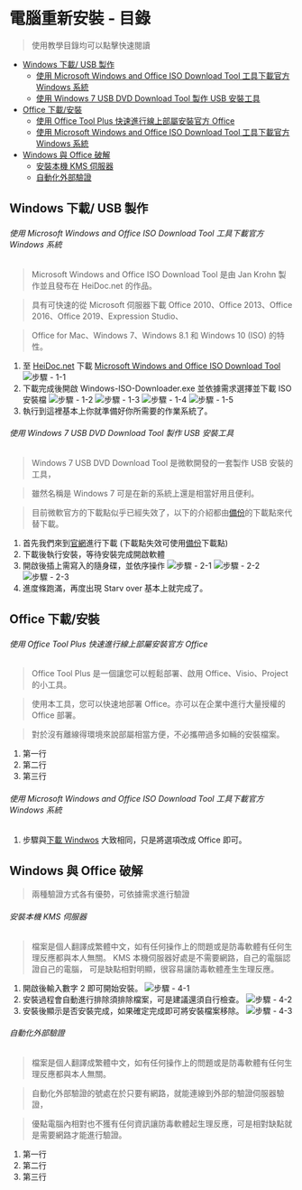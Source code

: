 # 電腦重新安裝 - 目錄

>使用教學目錄均可以點擊快速閱讀

* [Windows 下載/ USB 製作](#windows-下載-usb-製作)
  * [使用 Microsoft Windows and Office ISO Download Tool 工具下載官方 Windows 系統](#使用-microsoft-windows-and-office-iso-download-tool-工具下載官方-windows-系統)
  * [使用 Windows 7 USB DVD Download Tool 製作 USB 安裝工具](#使用-windows-7-usb-dvd-download-tool-製作-usb-安裝工具)
* [Office 下載/安裝](#office-下載安裝)
  * [使用 Office Tool Plus 快速進行線上部屬安裝官方 Office](#使用-office-tool-plus-快速進行線上部屬安裝官方-office)
  * [使用 Microsoft Windows and Office ISO Download Tool 工具下載官方 Windows 系統](#使用-microsoft-windows-and-office-iso-download-tool-工具下載官方-windows-系統-1)
* [Windows 與 Office 破解](#windows-與-office-破解)
  * [安裝本機 KMS 伺服器](#安裝本機-kms-伺服器)
  * [自動化外部驗證](#自動化外部驗證)

## Windows 下載/ USB 製作
###### 使用 Microsoft Windows and Office ISO Download Tool 工具下載官方 Windows 系統

>Microsoft Windows and Office ISO Download Tool 是由 Jan Krohn 製作並且發布在 HeiDoc.net 的作品。

>具有可快速的從 Microsoft 伺服器下載 Office 2010、Office 2013、Office 2016、Office 2019、Expression Studio、

>Office for Mac、Windows 7、Windows 8.1 和 Windows 10 (ISO) 的特性。

1. 至 [HeiDoc.net](HeiDoc.net) 下載 [Microsoft Windows and Office ISO Download Tool](https://heidoc.net/joomla/technology-science/microsoft/67-microsoft-windows-and-office-iso-download-tool)
![步驟 - 1-1](https://github.com/cracky5322/System_Reinstall/blob/main/image/Microsoft-Windows-and-Office-ISO-Download-Tool/1.png?raw=true "步驟 - 1-1")
2. 下載完成後開啟 Windows-ISO-Downloader.exe 並依據需求選擇並下載 ISO 安裝檔
![步驟 - 1-2](https://github.com/cracky5322/System_Reinstall/blob/main/image/Microsoft-Windows-and-Office-ISO-Download-Tool/2.png?raw=true "步驟 - 1-2")
![步驟 - 1-3](https://github.com/cracky5322/System_Reinstall/blob/main/image/Microsoft-Windows-and-Office-ISO-Download-Tool/3.png?raw=true "步驟 - 1-3")
![步驟 - 1-4](https://github.com/cracky5322/System_Reinstall/blob/main/image/Microsoft-Windows-and-Office-ISO-Download-Tool/4.png?raw=true "步驟 - 1-4")
![步驟 - 1-5](https://github.com/cracky5322/System_Reinstall/blob/main/image/Microsoft-Windows-and-Office-ISO-Download-Tool/5.png?raw=true "步驟 - 1-5")
3. 執行到這裡基本上你就準備好你所需要的作業系統了。

###### 使用 Windows 7 USB DVD Download Tool 製作 USB 安裝工具

>Windows 7 USB DVD Download Tool 是微軟開發的一套製作 USB 安裝的工具，

>雖然名稱是 Windows 7 可是在新的系統上還是相當好用且便利。

>目前微軟官方的下載點似乎已經失效了，以下的介紹都由[備份](https://github.com/cracky5322/System_Reinstall/releases/tag/1-2)的下載點來代替下載。

1. 首先我們來到[官網](https://www.microsoft.com/en-us/download/windows-usb-dvd-download-tool)進行下載 (下載點失效可使用[備份](https://github.com/cracky5322/System_Reinstall/releases/tag/1-2)下載點)
2. 下載後執行安裝，等待安裝完成開啟軟體
3. 開啟後插上需寫入的隨身碟，並依序操作
![步驟 - 2-1](https://github.com/cracky5322/System_Reinstall/blob/main/image/Windows-USBDVD-Download-Tool/1.png?raw=true "步驟 - 2-1")
![步驟 - 2-2](https://github.com/cracky5322/System_Reinstall/blob/main/image/Windows-USBDVD-Download-Tool/2.png?raw=true "步驟 - 2-2")
![步驟 - 2-3](https://github.com/cracky5322/System_Reinstall/blob/main/image/Windows-USBDVD-Download-Tool/3.png?raw=true "步驟 - 2-3")
4. 進度條跑滿，再度出現 Starv over 基本上就完成了。

## Office 下載/安裝
###### 使用 Office Tool Plus 快速進行線上部屬安裝官方 Office

>Office Tool Plus 是一個讓您可以輕鬆部署、啟用 Office、Visio、Project 的小工具。

>使用本工具，您可以快速地部署 Office。亦可以在企業中進行大量授權的 Office 部署。

>對於沒有離線得環境來說部屬相當方便，不必攜帶過多如輛的安裝檔案。

1. 第一行
2. 第二行
3. 第三行

###### 使用 Microsoft Windows and Office ISO Download Tool 工具下載官方 Windows 系統
1. 步驟與[下載 Windwos](#使用-microsoft-windows-and-office-iso-download-tool-工具下載官方-windows-系統) 大致相同，只是將選項改成 Office 即可。

## Windows 與 Office 破解

>兩種驗證方式各有優勢，可依據需求進行驗證

###### 安裝本機 KMS 伺服器

>檔案是個人翻譯成繁體中文，如有任何操作上的問題或是防毒軟體有任何生理反應都與本人無關。
>KMS 本機伺服器好處是不需要網路，自己的電腦認證自己的電腦，
>可是缺點相對明顯，很容易讓防毒軟體產生生理反應。

1. 開啟後輸入數字 2 即可開始安裝。
![步驟 - 4-1](https://github.com/cracky5322/System_Reinstall/blob/main/image/KMS/1.png?raw=true "步驟 - 4-1")
2. 安裝過程會自動進行排除須排除檔案，可是建議還須自行檢查。
![步驟 - 4-2](https://github.com/cracky5322/System_Reinstall/blob/main/image/KMS/2.png?raw=true "步驟 - 4-2")
3. 安裝後顯示是否安裝完成，如果確定完成即可將安裝檔案移除。
![步驟 - 4-3](https://github.com/cracky5322/System_Reinstall/blob/main/image/KMS/3.png?raw=true "步驟 - 4-3")

###### 自動化外部驗證

>檔案是個人翻譯成繁體中文，如有任何操作上的問題或是防毒軟體有任何生理反應都與本人無關。

>自動化外部驗證的號處在於只要有網路，就能連線到外部的驗證伺服器驗證，

>優點電腦內相對也不獲有任何資訊讓防毒軟體起生理反應，可是相對缺點就是需要網路才能進行驗證。


1. 第一行
2. 第二行
3. 第三行
